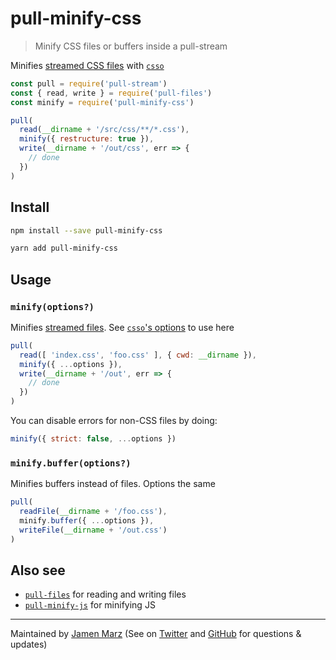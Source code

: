 
# pull-minify-css

> Minify CSS files or buffers inside a pull-stream

Minifies [streamed CSS files](https://github.com/jamen/pull-files) with [`csso`](https://github.com/css/csso)

```js
const pull = require('pull-stream')
const { read, write } = require('pull-files')
const minify = require('pull-minify-css')

pull(
  read(__dirname + '/src/css/**/*.css'),
  minify({ restructure: true }),
  write(__dirname + '/out/css', err => {
    // done
  })
)
```

## Install

```sh
npm install --save pull-minify-css
```

```sh
yarn add pull-minify-css
```

## Usage

### `minify(options?)`

Minifies [streamed files](https://github.com/jamen/pull-files). See [`csso`'s options](https://github.com/css/csso#minifysource-options) to use here

```js
pull(
  read([ 'index.css', 'foo.css' ], { cwd: __dirname }),
  minify({ ...options }),
  write(__dirname + '/out', err => {
    // done
  })
)
```

You can disable errors for non-CSS files by doing:

```js
minify({ strict: false, ...options })
```

### `minify.buffer(options?)`

Minifies buffers instead of files.  Options the same

```js
pull(
  readFile(__dirname + '/foo.css'),
  minify.buffer({ ...options }),
  writeFile(__dirname + '/out.css')
)
```

## Also see

 - [`pull-files`](https://github.com/jamen/pull-files) for reading and writing files
 - [`pull-minify-js`](https://github.com/jamen/pull-minify-js) for minifying JS

---

Maintained by [Jamen Marz](https://git.io/jamen) (See on [Twitter](https://twitter.com/jamenmarz) and [GitHub](https://github.com/jamen) for questions & updates)

